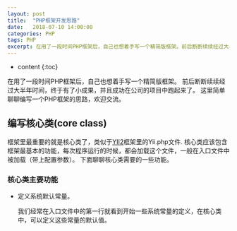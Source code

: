 ```yaml
---
layout: post
title:  "PHP框架开发思路"
date:   2018-07-10 14:00:00
categories: PHP
tags: PHP
excerpt: 在用了一段时间PHP框架后，自己也想着手写一个精简版框架。前后断断续续经过大半年时间，终于有了小成果，并且成功在公司的项目中跑起来了。这里简单聊聊编写一个PHP框架的思路，欢迎交流。
---
```



* content
{:toc}

在用了一段时间PHP框架后，自己也想着手写一个精简版框架。
前后断断续续经过大半年时间，终于有了小成果，并且成功在公司的项目中跑起来了。
这里简单聊聊编写一个PHP框架的思路，欢迎交流。

## 编写核心类(core class)

框架里最重要的就是核心类了，类似于[YII2](https://www.yiichina.com/)框架里的Yii.php文件.
核心类应该包含框架最基本的功能，每次程序运行的时候，都会加载这个文件，一般在入口文件中被加载（带上配置参数）。
下面聊聊核心类需要的一些功能。

### 核心类主要功能

* 定义系统默认常量。

    我们经常在入口文件中的第一行就看到开始一些系统常量的定义，在核心类中，可以定义这些常量的默认值。
    
